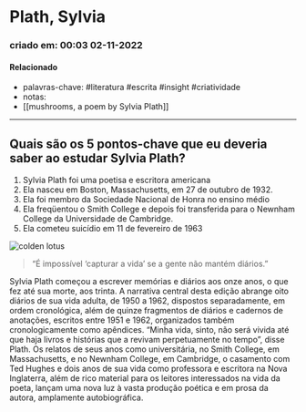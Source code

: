# Plath, Sylvia
### criado em: 00:03 02-11-2022

#### Relacionado
- palavras-chave: #literatura #escrita #insight #criatividade 
- notas:
- [[mushrooms, a poem by Sylvia Plath]]
---
## Quais são os 5 pontos-chave que eu deveria saber ao estudar Sylvia Plath?

1. Sylvia Plath foi uma poetisa e escritora americana
2. Ela nasceu em Boston, Massachusetts, em 27 de outubro de 1932.
3. Ela foi membro da Sociedade Nacional de Honra no ensino médio
4. Ela freqüentou o Smith College e depois foi transferida para o Newnham College da Universidade de Cambridge.
5. Ela cometeu suicídio em 11 de fevereiro de 1963

![colden lotus](https://upload.wikimedia.org/wikipedia/commons/8/81/Plath_Grave15.jpg)

>“É impossível ‘capturar a vida’ se a gente não mantém diários.” 

Sylvia Plath começou a escrever memórias e diários aos onze anos, o que fez até sua morte, aos trinta. A narrativa central desta edição abrange oito diários de sua vida adulta, de 1950 a 1962, dispostos separadamente, em ordem cronológica, além de quinze fragmentos de diários e cadernos de anotações, escritos entre 1951 e 1962, organizados também cronologicamente como apêndices. “Minha vida, sinto, não será vivida até que haja livros e histórias que a revivam perpetuamente no tempo”, disse Plath. Os relatos de seus anos como universitária, no Smith College, em Massachusetts, e no Newnham College, em Cambridge, o casamento com Ted Hughes e dois anos de sua vida como professora e escritora na Nova Inglaterra, além de rico material para os leitores interessados na vida da poeta, lançam uma nova luz à vasta produção poética e em prosa da autora, amplamente autobiográfica.

